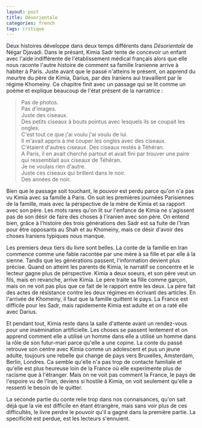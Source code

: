 ```yaml
---
layout: post
title: Désorientale
categories: french
tags: critique
---
```


Deux histoires développe dans deux temps différents dans _Désorientale_ de 
Négar Djavadi. Dans le présant, Kimia Sadr tente de concevoir un enfant avec 
l'aide indifférente de l'établissement médical français alors que elle 
nous raconte l'autre histoire de comment sa famille Iranienne arrive à 
habiter à Paris. Juste avant que le passé n'atteins le présent, on apprend
du meurtre du père de Kimia, Darius, par des Iraniens aui travaillent par le régime
Khomeiny. Ce chapitre finit avec un passage qui se lit comme un poème et
explique beaucoup de l'état présent de la narratrice :

> Pas de photos.  
> Pas d'images.  
> Juste des ciseaux.  
> Des petits ciseaux à bouts pointus avec lesquels ils se coupait les ongles.  
> C'est tout ce que j'ai voulu j'ai voulu de lui.  
> Il m'avait appris à me couper les ongles avec des ciseaux.  
> C'étaient d'autres ciseaux. Des ciseaux restés à Téhéran.  
> A Paris, il en avait cherché partout et avait fini par trouver une paire
> qui ressemblait aux ciseaux de Téhéran.  
> Je ne voulais rien d'autre.  
> Juste ces ciseaux qui brillent dans le noir.  
> Des années de noir.

Bien que le passage soit touchant, le pouvoir est perdu parce qu'on n'a pas
vu Kimia avec sa famille à Paris. On suit les premières journées Parisiennes 
de la famille, mais avec la pérspective de la mère de Kimia et sa rapport 
avec son père. Les mots rares qu'on lit sur l'enfance de Kimia ne s'agissent 
pas de son désir de faire des choses à l'iranien avec son père. On entend
bien, grâce à l'histoire des trois générations des Sadr est sa fuite de 
l'Iran pour être opposants au Shah et au Khomeiny, mais ce désir d'avoir des
choses Iraniens typiques nous manque.

Les premiers deux tiers du livre sont belles. La conte de la famille en
Iran commence comme une fable racontée par une mère à sa fille et par
elle à la sienne. Tandis que les générations passent, l'information devient
plus précise. Quand on atteint les parents de Kimia, le narratif se
concentre et le lecteur gagne plus de pérspective. Kimia a deux soeurs, et
son père veut un fils, mais en revanche, arrive Kimia. Le père traite sa
fille comme garçon, mais on ne voit pas plus que ce fait de le rapport entre
les deux.  La père fait des actes de résistance contre les deux régimes en 
écrivant des articles. En l'arrivée de Khomeiny, il faut que la famille 
quittent le pays. La France est difficile pour les Sadr, mais rapidemente
Kimia est adulte et on a raté elle avec Darius.

Et pendant tout, Kimia reste dans la salle d'attente 
avant un rendez-vous pour une insémination artificielle. Les choses se 
passent lentement et on apprend comment elle a utilisé un homme dans
elle a utilisé un homme dans la rôle de son futur-mari parce qu'elle 
a une copine. La conte du passé retrouve son centre avec Kimia comme
un adolescent et pus un jeune adulte, toujours une rebelle qui change
de pays vers Bruxelles, Amsterdam, Berlin, Londres. Ca semble qu'elle
n'a pas trop de contacte familiale et qu'elle est plus heureuse
loin de la France où elle experimente plus de racisme que à l'étranger.
Mais on ne voit pas comment la France, le pays de l'espoire vu 
de l'Iran, deviens si hostile à Kimia, on voit seulement qu'elle a
ressenti le besoin de le quitter. 

La seconde partie du conte relie trop dans nos connaisances, qu'on sait
déjà que la vie est difficile en étant étrangère, mais sans voir plus
de ces difficultés, le livre perdre le pouvoir qu'il a gagné dans la
première partie. La specificité est perdue, est les lecteurs s'ennuient.




